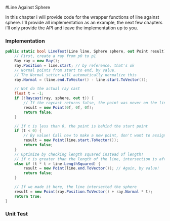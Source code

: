 #Line Against Sphere

In this chapter i will provide code for the wrapper functions of line against sphere. I'll provide all implementation as an example, the next few chapters i'll only provide the API and leave the implementation up to you.

### Implementation

```cs
public static bool LineTest(Line line, Sphere sphere, out Point result) {
    // First, create a ray from p0 to p1
    Ray ray = new Ray();
    ray.Position = line.start; // by reference, that's ok
    // Normal points from start to end, by value.
    // The Normal setter will automatically normalize this
    ray.Normal = (line.end.ToVector() - line.start.ToVector());

    // Not do the actual ray cast
    float t = -1;
    if (!Raycast(ray, sphere, out t)) {
        // If the raycast returns false, the point was never on the line!
        result = new Point(0f, 0f, 0f);
        return false;
    }

    // If t is less than 0, the point is behind the start point
    if (t < 0) {
        // By value! Call new to make a new point, don't want to assigne a reference
        result = new Point(line.start.ToVector());
        return false;
    }
    // Optimize by checking length squared instead of length!
    // if t is greater than the length of the line, intersection is after start point
    else if (t * t > line.LengthSquared) {
        result = new Point(line.end.ToVector()); // Again, by value!
        return false;
    }

    // If we made it here, the line intersected the sphere
    result = new Point(ray.Position.ToVector() + ray.Normal * t);
    return true;
}
````

### Unit Test